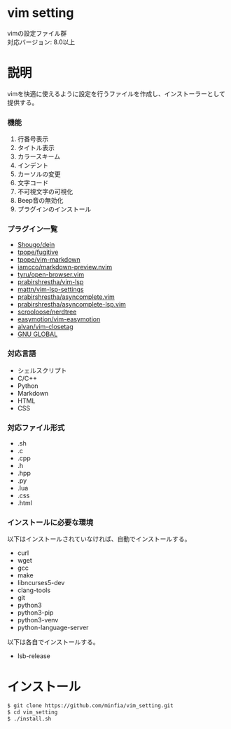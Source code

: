 # vim setting
vimの設定ファイル群  
対応バージョン: 8.0以上

# 説明
vimを快適に使えるように設定を行うファイルを作成し、インストーラーとして提供する。

### 機能
1. 行番号表示
2. タイトル表示
3. カラースキーム
4. インデント
5. カーソルの変更
6. 文字コード
7. 不可視文字の可視化
8. Beep音の無効化
9. プラグインのインストール

### プラグイン一覧
* [Shougo/dein](https://github.com/Shougo/dein.vim)
* [tpope/fugitive](https://github.com/tpope/vim-fugitive)
* [tpope/vim-markdown](https://github.com/tpope/vim-markdown)
* [iamcco/markdown-preview.nvim](https://github.com/iamcco/markdown-preview.nvim)
* [tyru/open-browser.vim](https://github.com/tyru/open-browser.vim)
* [prabirshrestha/vim-lsp](https://github.com/prabirshrestha/vim-lsp)
* [mattn/vim-lsp-settings](https://github.com/mattn/vim-lsp-settings)
* [prabirshrestha/asyncomplete.vim](https://github.com/prabirshrestha/asyncomplete.vim)
* [prabirshrestha/asyncomplete-lsp.vim](https://github.com/prabirshrestha/asyncomplete-lsp.vim)
* [scrooloose/nerdtree](https://github.com/preservim/nerdtree)
* [easymotion/vim-easymotion](https://github.com/easymotion/vim-easymotion)
* [alvan/vim-closetag](https://github.com/alvan/vim-closetag)
* [GNU GLOBAL](https://www.gnu.org/software/global/)

### 対応言語
* シェルスクリプト
* C/C++
* Python
* Markdown
* HTML
* CSS

### 対応ファイル形式
* .sh
* .c
* .cpp
* .h
* .hpp
* .py
* .lua
* .css
* .html

### インストールに必要な環境
以下はインストールされていなければ、自動でインストールする。
* curl
* wget
* gcc
* make
* libncurses5-dev
* clang-tools
* git
* python3
* python3-pip
* python3-venv
* python-language-server

以下は各自でインストールする。
* lsb-release


# インストール
```bash
$ git clone https://github.com/minfia/vim_setting.git
$ cd vim_setting
$ ./install.sh
```

